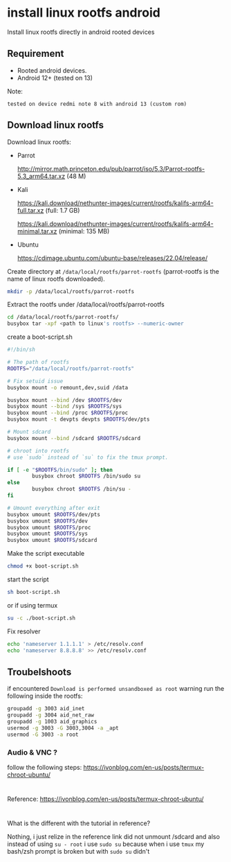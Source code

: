# install linux rootfs android
Install linux rootfs directly in android rooted devices

## Requirement
- Rooted android devices.
- Android 12+ (tested on 13)

Note:
```text
tested on device redmi note 8 with android 13 (custom rom)
```
## Download linux rootfs
Download linux rootfs:
- Parrot

  http://mirror.math.princeton.edu/pub/parrot/iso/5.3/Parrot-rootfs-5.3_arm64.tar.xz (48 M)
- Kali

  https://kali.download/nethunter-images/current/rootfs/kalifs-arm64-full.tar.xz (full: 1.7 GB)
  
  https://kali.download/nethunter-images/current/rootfs/kalifs-arm64-minimal.tar.xz (minimal: 135 MB)

- Ubuntu
  
  https://cdimage.ubuntu.com/ubuntu-base/releases/22.04/release/

 Create directory at `/data/local/rootfs/parrot-rootfs` (parrot-rootfs is the name of linux rootfs downloaded).
 ```bash
mkdir -p /data/local/rootfs/parrot-rootfs
```

Extract the rootfs under /data/local/rootfs/parrot-rootfs
```bash
cd /data/local/rootfs/parrot-rootfs/
busybox tar -xpf <path to linux's rootfs> --numeric-owner
```

create a boot-script.sh
```bash
#!/bin/sh

# The path of rootfs
ROOTFS="/data/local/rootfs/parrot-rootfs"

# Fix setuid issue
busybox mount -o remount,dev,suid /data

busybox mount --bind /dev $ROOTFS/dev
busybox mount --bind /sys $ROOTFS/sys
busybox mount --bind /proc $ROOTFS/proc
busybox mount -t devpts devpts $ROOTFS/dev/pts

# Mount sdcard
busybox mount --bind /sdcard $ROOTFS/sdcard

# chroot into rootfs
# use `sudo` instead of `su` to fix the tmux prompt.

if [ -e "$ROOTFS/bin/sudo" ]; then
        busybox chroot $ROOTFS /bin/sudo su
else
        busybox chroot $ROOTFS /bin/su -
fi

# Umount everything after exit
busybox umount $ROOTFS/dev/pts
busybox umount $ROOTFS/dev
busybox umount $ROOTFS/proc
busybox umount $ROOTFS/sys
busybox umount $ROOTFS/sdcard
```
Make the script executable
```bash
chmod +x boot-script.sh
```

start the script
```bash
sh boot-script.sh
```

or if using termux
```bash
su -c ./boot-script.sh
```

Fix resolver
```bash
echo 'nameserver 1.1.1.1' > /etc/resolv.conf
echo 'nameserver 8.8.8.8' >> /etc/resolv.conf
```

## Troubelshoots
if encountered `Download is performed unsandboxed as root` warning run the following inside the rootfs:
```bash
groupadd -g 3003 aid_inet
groupadd -g 3004 aid_net_raw
groupadd -g 1003 aid_graphics
usermod -g 3003 -G 3003,3004 -a _apt
usermod -G 3003 -a root
```

### Audio & VNC ?
follow the following steps:
https://ivonblog.com/en-us/posts/termux-chroot-ubuntu/

#
Reference:
https://ivonblog.com/en-us/posts/termux-chroot-ubuntu/

#

What is the different with the tutorial in reference?


Nothing, i just relize in the reference link did not unmount /sdcard and also instead of using `su - root`
i use `sudo su` because when i use `tmux` my bash/zsh prompt is broken but with `sudo su` didn't

